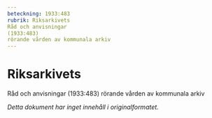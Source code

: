 ```yaml
---
beteckning: 1933:483
rubrik: Riksarkivets
Råd och anvisningar
(1933:483)
rörande vården av kommunala arkiv
---
```

# Riksarkivets
Råd och anvisningar
(1933:483)
rörande vården av kommunala arkiv

*Detta dokument har inget innehåll i originalformatet.*